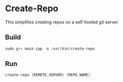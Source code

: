 # Create-Repo

This simplifies creating repos on a self hosted git server

## Build
```cpp
sudo g++ main.cpp -o /usr/bin/create-repo
```

## Run
```cpp
create-repo {REMOTE_SERVER} {REPO_NAME}
```
